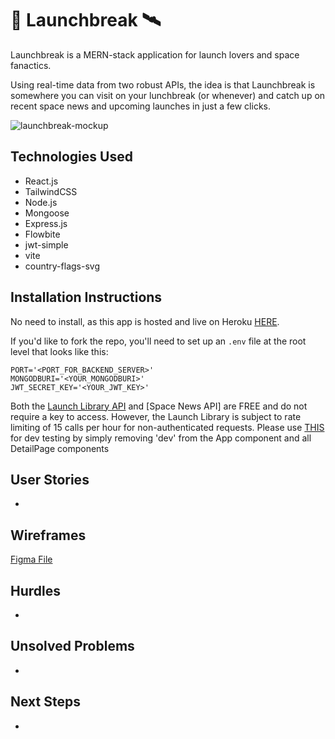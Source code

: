 # &#128640; Launchbreak  &#128752;
Launchbreak is a MERN-stack application for launch lovers and space fanactics. 

Using real-time data from two robust APIs, the idea is that Launchbreak is somewhere you can visit on your lunchbreak (or whenever) and catch up on recent space news and upcoming launches in just a few clicks.

![launchbreak-mockup](https://user-images.githubusercontent.com/98293872/235309568-a75dbab7-8c03-4b1c-b04b-e5f2635823e8.png)


## Technologies Used
- React.js
- TailwindCSS
- Node.js
- Mongoose
- Express.js
- Flowbite
- jwt-simple
- vite
- country-flags-svg


## Installation Instructions
No need to install, as this app is hosted and live on Heroku [HERE](https://launchbreak.herokuapp.com/).

If you'd like to fork the repo, you'll need to set up an `.env` file at the root level that looks like this:

```
PORT='<PORT_FOR_BACKEND_SERVER>'
MONGODBURI='<YOUR_MONGODBURI>'
JWT_SECRET_KEY='<YOUR_JWT_KEY>'
```

Both the [Launch Library API](https://ll.thespacedevs.com/docs/) and [Space News API] are FREE and do not require a key to access. However, the Launch Library is subject to rate limiting of 15 calls per hour for non-authenticated requests. Please use [THIS](https://lldev.thespacedevs.com/docs/) for dev testing by simply removing 'dev' from the App component and all DetailPage components 

## User Stories
-


## Wireframes
[Figma File](https://www.figma.com/file/c5LCXxIIhAaIRdMJU0wonK/Launch-Break-Wireframes?node-id=0%3A1&t=jL5RdWMsaq4mtmci-1)

## Hurdles
-

## Unsolved Problems
-

## Next Steps
- 

